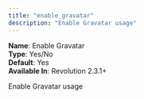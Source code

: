 ```yaml
---
title: "enable_gravatar"
description: "Enable Gravatar usage"
---
```



**Name**: Enable Gravatar  
**Type**: Yes/No  
**Default**: Yes  
**Available In**: Revolution 2.3.1+

Enable Gravatar usage